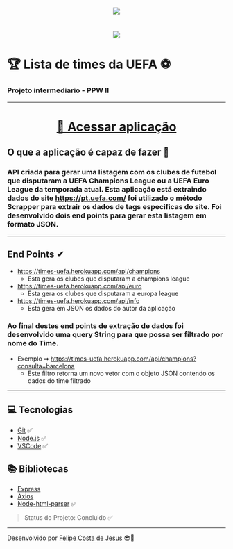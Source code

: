 <h1 align = "center">
    <img src = "https://pbs.twimg.com/media/EzSyk4LVUAce2eN.jpg">
</h1>

<h1 align = "center">
     <img src = "https://images.squarespace-cdn.com/content/v1/5649f3d2e4b0c4ad07cab139/1559247074557-CJ8S1INOUH9969E9873D/ke17ZwdGBToddI8pDm48kJFjiAAEKQOxhtR6kyGixEZZw-zPPgdn4jUwVcJE1ZvWQUxwkmyExglNqGp0IvTJZamWLI2zvYWH8K3-s_4yszcp2ryTI0HqTOaaUohrI8PIKrsVRkr7cFpAo7dIqSqnYmAMb1wF9L7suFRSLji6TVA/CL_Trophy_Bumper_2.gif?format=1500w">
</h1>


# 🏆 Lista de times da UEFA ⚽
### Projeto intermediario - PPW II 
---

<h1 align = "center">
    <a href = "https://times-uefa.herokuapp.com/">🚀 Acessar aplicação</a>
</h1>


## O que a aplicação é capaz de fazer 🏁
### API criada para gerar uma listagem com os clubes de futebol que disputaram a UEFA Champions League ou a UEFA Euro League da temporada atual. Esta aplicação está extraindo dados do site https://pt.uefa.com/ foi utilizado o método Scrapper para extrair os dados de tags especificas do site. Foi desenvolvido dois end points para gerar esta listagem em formato JSON.
---
## End Points ✔
- https://times-uefa.herokuapp.com/api/champions
    - Esta gera os clubes que disputaram a champions league
- https://times-uefa.herokuapp.com/api/euro
    - Esta gera os clubes que disputaram a europa league
- https://times-uefa.herokuapp.com/api/info
    - Esta gera em JSON os dados do autor da aplicação

### Ao final destes end points de extração de dados foi desenvolvido uma query String para que possa ser filtrado por nome do Time.
- Exemplo ➡ https://times-uefa.herokuapp.com/api/champions?consulta=barcelona
    - Este filtro retorna um novo vetor com o objeto JSON contendo os dados do time filtrado
---
## 💻 Tecnologias
- [Git](https://git-scm.com) ✅
- [Node.js](https://nodejs.org/en/) ✅
- [VSCode](https://code.visualstudio.com/) ✅

## 📚 Bibliotecas
- [Express](https://expressjs.com/pt-br/)
- [Axios](https://www.npmjs.com/package/node-html-parser)
- [Node-html-parser](https://github.com/axios/axios) ✅

> Status do Projeto: Concluido ✅
---
Desenvolvido por [Felipe Costa de Jesus](https://www.instagram.com/felipe.cjesus/) 😎🤙
